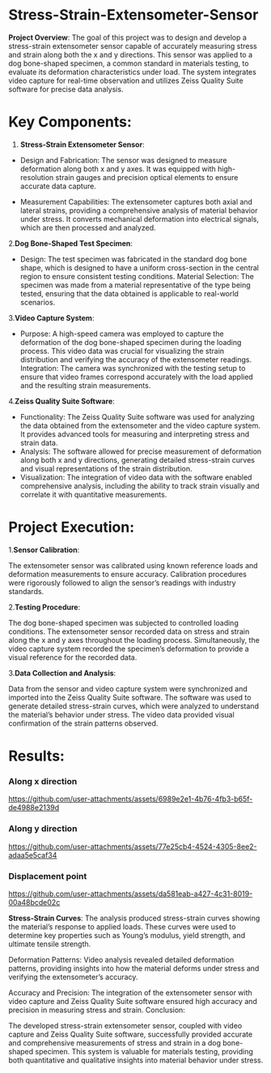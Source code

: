 # Stress-Strain-Extensometer-Sensor
**Project Overview**:
The goal of this project was to design and develop a stress-strain extensometer sensor capable of accurately measuring stress and strain along both the x and y directions. This sensor was applied to a dog bone-shaped specimen, a common standard in materials testing, to evaluate its deformation characteristics under load. The system integrates video capture for real-time observation and utilizes Zeiss Quality Suite software for precise data analysis.




# Key Components:

1. **Stress-Strain Extensometer Sensor**:

  - Design and Fabrication: The sensor was designed to measure deformation along both x and y axes. It was equipped with high-resolution strain gauges and precision optical elements to ensure accurate data capture.

- Measurement Capabilities: The extensometer captures both axial and lateral strains, providing a comprehensive analysis of material behavior under stress. It converts mechanical deformation into electrical signals, which are then processed and analyzed.

2.**Dog Bone-Shaped Test Specimen**:

- Design: The test specimen was fabricated in the standard dog bone shape, which is designed to have a uniform cross-section in the central region to ensure consistent testing conditions.
Material Selection: The specimen was made from a material representative of the type being tested, ensuring that the data obtained is applicable to real-world scenarios.

3.**Video Capture System**:

- Purpose: A high-speed camera was employed to capture the deformation of the dog bone-shaped specimen during the loading process. This video data was crucial for visualizing the strain distribution and verifying the accuracy of the extensometer readings.
Integration: The camera was synchronized with the testing setup to ensure that video frames correspond accurately with the load applied and the resulting strain measurements.

4.**Zeiss Quality Suite Software**:

- Functionality: The Zeiss Quality Suite software was used for analyzing the data obtained from the extensometer and the video capture system. It provides advanced tools for measuring and interpreting stress and strain data.
- Analysis: The software allowed for precise measurement of deformation along both x and y directions, generating detailed stress-strain curves and visual representations of the strain distribution.
- Visualization: The integration of video data with the software enabled comprehensive analysis, including the ability to track strain visually and correlate it with quantitative measurements.

# Project Execution:

1.**Sensor Calibration**:

The extensometer sensor was calibrated using known reference loads and deformation measurements to ensure accuracy. Calibration procedures were rigorously followed to align the sensor’s readings with industry standards.

2.**Testing Procedure**:

The dog bone-shaped specimen was subjected to controlled loading conditions. The extensometer sensor recorded data on stress and strain along the x and y axes throughout the loading process.
Simultaneously, the video capture system recorded the specimen’s deformation to provide a visual reference for the recorded data.

3.**Data Collection and Analysis**:

Data from the sensor and video capture system were synchronized and imported into the Zeiss Quality Suite software.
The software was used to generate detailed stress-strain curves, which were analyzed to understand the material’s behavior under stress. The video data provided visual confirmation of the strain patterns observed.

# Results:




### Along x direction


https://github.com/user-attachments/assets/6989e2e1-4b76-4fb3-b65f-de4988e2139d


### Along y direction


https://github.com/user-attachments/assets/77e25cb4-4524-4305-8ee2-adaa5e5caf34


### Displacement point


https://github.com/user-attachments/assets/da581eab-a427-4c31-8019-00a48bcde02c





**Stress-Strain Curves**: The analysis produced stress-strain curves showing the material’s response to applied loads. These curves were used to determine key properties such as Young’s modulus, yield strength, and ultimate tensile strength.

Deformation Patterns: Video analysis revealed detailed deformation patterns, providing insights into how the material deforms under stress and verifying the extensometer’s accuracy.

Accuracy and Precision: The integration of the extensometer sensor with video capture and Zeiss Quality Suite software ensured high accuracy and precision in measuring stress and strain.
Conclusion:

The developed stress-strain extensometer sensor, coupled with video capture and Zeiss Quality Suite software, successfully provided accurate and comprehensive measurements of stress and strain in a dog bone-shaped specimen. This system is valuable for materials testing, providing both quantitative and qualitative insights into material behavior under stress.

